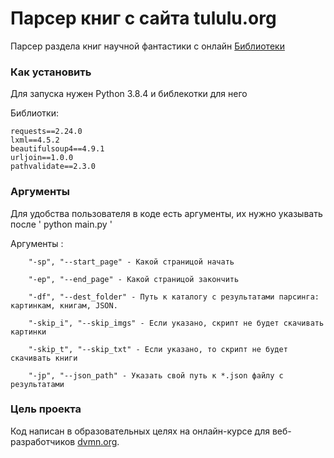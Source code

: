 # Парсер книг с сайта tululu.org

Парсер раздела книг научной фантастики с онлайн [Библиотеки](http://tululu.org)

### Как установить

Для запуска нужен Python 3.8.4 и библекотки для него

Библиотки:

	requests==2.24.0
	lxml==4.5.2
	beautifulsoup4==4.9.1
	urljoin==1.0.0
	pathvalidate==2.3.0

### Аргументы

Для удобства пользователя в коде есть аргументы, их нужно указывать после ' python main.py '

Аргументы :

		"-sp", "--start_page" - Какой страницой начать
		
		"-ep", "--end_page" - Какой страницой закончить
		
		"-df", "--dest_folder" - Путь к каталогу с результатами парсинга: картинкам, книгам, JSON.
		
		"-skip_i", "--skip_imgs" - Если указано, скрипт не будет скачивать картинки
		
		"-skip_t", "--skip_txt" - Если указано, то скрипт не будет скачивать книги
		
		"-jp", "--json_path" - Указать свой путь к *.json файлу с результатами

### Цель проекта

Код написан в образовательных целях на онлайн-курсе для веб-разработчиков [dvmn.org](https://dvmn.org/).